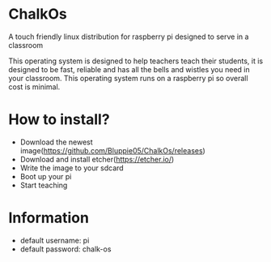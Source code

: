 # ChalkOs
A touch friendly linux distribution for raspberry pi designed to serve in a classroom

This operating system is designed to help teachers teach their students, it is designed to be fast, reliable and has all the bells and wistles you need in your classroom. This operating system runs on a raspberry pi so overall cost is minimal.

# How to install?
- Download the newest image(https://github.com/Bluppie05/ChalkOs/releases)
- Download and install etcher(https://etcher.io/)
- Write the image to your sdcard
- Boot up your pi
- Start teaching

# Information
- default username: pi
- default password: chalk-os


